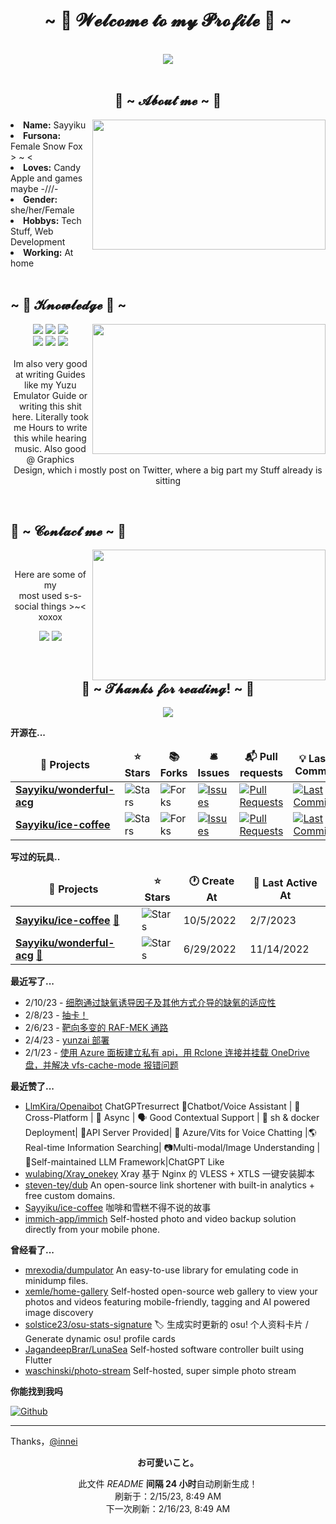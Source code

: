 <!--
 * @Author: Sayyiku
 * @Date: 2022-04-18 19:11:19
 * @LastEditors: Sayyiku
 * @LastEditTime: 2022-04-18 21:41:47
 * @FilePath: \Innei\readme.template.md
 * @Description: 
 * 
 * Copyright (c) 2022 by Sayyiku, All Rights Reserved. 
-->
<body>
<h1 align="center">~ 💖 𝓦𝓮𝓵𝓬𝓸𝓶𝓮 𝓽𝓸 𝓶𝔂 𝓟𝓻𝓸𝓯𝓲𝓵𝓮 💖 ~</h1>
<br>

<div align="center">
<!-- <img src="https://i.imgur.com/jx17oHT.gif"> -->
  <img src ="https://i.imgtg.com/2023/01/15/QyQcD.webp">
</div>
<br>
<div>
<h2 align="center"> 🦊 ~ 𝓐𝓫𝓸𝓾𝓽 𝓶𝓮 ~ 🦊 </h2>
<!-- <img src="https://64.media.tumblr.com/e1f1c97123ae217eb731500e502e0083/tumblr_n9dxcikmIU1qc9zfzo7_r1_250.gif" align="right"> -->
  <img src="https://i.imgtg.com/2022/12/19/HmyqN.jpg" align="right" width="373.5px" height="208.5px">
<li>
<b>Name:</b> Sayyiku</li>
<li>
<b>Fursona:</b> Female Snow Fox > ~ <
</li>
<li>
<b>Loves:</b> Candy Apple  and games maybe -///-
</li>
<li>
<b>Gender:</b> she/her/Female
</li>
<li>
<b>Hobbys:</b> Tech Stuff,  Web Development
</li>
<li>
<b>Working:</b> At home
</li>

<br>
<!-- <p><b>     Thanks fow weading this onyee-san<br>
                  verwy cuwute of chu</b></p> -->
</div>
<div>
<h2 align="left">            ~ 📇 𝓚𝓷𝓸𝔀𝓵𝓮𝓭𝓰𝓮 📇 ~</h2>
<p>
<!-- <img src="https://cdn.jsdelivr.net/gh/Sayyiku/image-hosting@master/20211208/20200228053803_rT5ey.460dfalk7to0.gif" align="right"> -->
  <img src="https://i.pinimg.com/originals/8d/4b/77/8d4b77c44b7a68c0fd609411e2c0ec3c.gif" align="right" width="373.5px" height="208.5px">
</div>
<div>
<p align="center"><img src="https://img.shields.io/badge/PS-PhotoShop-orange"/> <img src="https://img.shields.io/badge/JS-JavaScript-blueviolet"/> <img src="https://img.shields.io/badge/-Python-blueviolet"/><br>
 <img src="https://img.shields.io/badge/-JAVA-important"/> <img src="https://img.shields.io/badge/-Vue-success"/> <img src="https://img.shields.io/badge/-Spring-brightgreen"/> <br><br>
Im also very good at writing Guides like my Yuzu Emulator Guide or writing this shit here. Literally took me Hours to write this while hearing music. Also good @ Graphics Design, which i mostly post on Twitter, where a big part my Stuff already is sitting
</p>
<br>
<h2>           📝 ~ 𝓒𝓸𝓷𝓽𝓪𝓬𝓽 𝓶𝓮 ~ 📝</h2>
<img src="https://i.imgur.com/KXx0cCx.gif" align="right" width="373.5px" height="208.5px">
</a>
<br>
<p align="center">Here are some of my <br>
most used s-s-social things >~< xoxox</p>
<p align="center"><a href="https://twitter.com/liricarain" target="_blank"><img src="https://img.shields.io/badge/-Twitter-ff69b4"/></a> 
<a href="https://steamcommunity.com/profiles/76561198985581347/" target="_blank"><img src="https://img.shields.io/badge/-Steam-orange"/>
</a>
</div>
<br>
<div>
<h2 align="center">💖 ~ 𝓣𝓱𝓪𝓷𝓴𝓼 𝓯𝓸𝓻 𝓻𝓮𝓪𝓭𝓲𝓷𝓰! ~ 💖</h2>
<div align="center">
<img src="https://cdn.jsdelivr.net/gh/Sayyiku/image-hosting@master/20211202/c7e3ff262011b14a2d5759c1490b68b36eb27a5c38058-BfU7VM.m2mccvurr74.jpg">
</div>
</div>
</div>
</body>

**开源在...**

<table><thead align=center><tr border: none;><td><b>🎁 Projects</b></td><td><b>⭐ Stars</b></td><td><b>📚 Forks</b></td><td><b>🛎 Issues</b></td><td><b>📬 Pull requests</b></td><td><b>💡 Last Commit</b></td></tr></thead><tbody><tr><td><a href=https://github.com/Sayyiku/wonderful-acg><b>Sayyiku/wonderful-acg</b></a></td><td><img alt=Stars src="https://img.shields.io/github/stars/Sayyiku/wonderful-acg?style=flat-square&labelColor=343b41"></td><td><img alt=Forks src="https://img.shields.io/github/forks/Sayyiku/wonderful-acg?style=flat-square&labelColor=343b41"></td><td><a href=https://github.com/Sayyiku/wonderful-acg/issues target=_blank><img alt=Issues src="https://img.shields.io/github/issues/Sayyiku/wonderful-acg?style=flat-square&labelColor=343b41"></a></td><td><a href=https://github.com/Sayyiku/wonderful-acg/pulls target=_blank><img alt="Pull Requests"src="https://img.shields.io/github/issues-pr/Sayyiku/wonderful-acg?style=flat-square&labelColor=343b41"></a></td><td><a href=https://github.com/Sayyiku/wonderful-acg/commits target=_blank><img alt="Last Commits"src="https://img.shields.io/github/last-commit/Sayyiku/wonderful-acg?style=flat-square&labelColor=343b41"></a></td></tr><tr><td><a href=https://github.com/Sayyiku/ice-coffee><b>Sayyiku/ice-coffee</b></a></td><td><img alt=Stars src="https://img.shields.io/github/stars/Sayyiku/ice-coffee?style=flat-square&labelColor=343b41"></td><td><img alt=Forks src="https://img.shields.io/github/forks/Sayyiku/ice-coffee?style=flat-square&labelColor=343b41"></td><td><a href=https://github.com/Sayyiku/ice-coffee/issues target=_blank><img alt=Issues src="https://img.shields.io/github/issues/Sayyiku/ice-coffee?style=flat-square&labelColor=343b41"></a></td><td><a href=https://github.com/Sayyiku/ice-coffee/pulls target=_blank><img alt="Pull Requests"src="https://img.shields.io/github/issues-pr/Sayyiku/ice-coffee?style=flat-square&labelColor=343b41"></a></td><td><a href=https://github.com/Sayyiku/ice-coffee/commits target=_blank><img alt="Last Commits"src="https://img.shields.io/github/last-commit/Sayyiku/ice-coffee?style=flat-square&labelColor=343b41"></a></td></tr></tbody></table>

**写过的玩具..**

<table><thead align=center><tr border: none;><td><b>🎁 Projects</b></td><td><b>⭐ Stars</b></td><td><b>🕐 Create At</b></td><td><b>📅 Last Active At</b></td></tr></thead><tbody><tr><td><a href=https://github.com/Sayyiku/ice-coffee target=_blank><b>Sayyiku/ice-coffee</b></a> <a href=https://lolim.me/ice-coffee/ target=_blank>🔗</a></td><td><img alt=Stars src="https://img.shields.io/github/stars/Sayyiku/ice-coffee?style=flat-square&labelColor=343b41"></td><td>10/5/2022</td><td>2/7/2023</td></tr><tr><td><a href=https://github.com/Sayyiku/wonderful-acg target=_blank><b>Sayyiku/wonderful-acg</b></a> <a href=https://lolim.me/wonderful-acg/ target=_blank>🔗</a></td><td><img alt=Stars src="https://img.shields.io/github/stars/Sayyiku/wonderful-acg?style=flat-square&labelColor=343b41"></td><td>6/29/2022</td><td>11/14/2022</td></tr></tbody></table>

**最近写了...**

<ul><li><span>2/10/23 - <a href=https://catcat.blog/posts/Experiment/o2>细胞通过缺氧诱导因子及其他方式介导的缺氧的适应性</a></span></li><li><span>2/8/23 - <a href=https://catcat.blog/notes/2>抽卡！</a></span></li><li><span>2/6/23 - <a href=https://catcat.blog/posts/note/MAPK>靶向多变的 RAF-MEK 通路</a></span></li><li><span>2/4/23 - <a href=https://catcat.blog/posts/Experiment/yunzai>yunzai 部署</a></span></li><li><span>2/1/23 - <a href="https://catcat.blog/posts/ Combat/Rclone-OneDrive">使用 Azure 面板建立私有 api，用 Rclone 连接并挂载 OneDrive 盘，并解决 vfs-cache-mode 报错问题</a></span></li></ul>

**最近赞了...**

<ul><li><a href=https://github.com/LlmKira/Openaibot>LlmKira/Openaibot</a><span> ChatGPTresurrect 🤖Chatbot/Voice Assistant | 📱Cross-Platform | 🦾 Async | 🗣 Good Contextual Support | 🌻 sh & docker Deployment| 🔌API Server Provided| 🎤 Azure/Vits for Voice Chatting |🌎 Real-time Information Searching| 📷Multi-modal/Image Understanding | 💐Self-maintained LLM Framework|ChatGPT Like</span></li><li><a href=https://github.com/wulabing/Xray_onekey>wulabing/Xray_onekey</a><span> Xray 基于 Nginx 的 VLESS + XTLS 一键安装脚本</span></li><li><a href=https://github.com/steven-tey/dub>steven-tey/dub</a><span> An open-source link shortener with built-in analytics + free custom domains.</span></li><li><a href=https://github.com/Sayyiku/ice-coffee>Sayyiku/ice-coffee</a><span> 咖啡和雪糕不得不说的故事</span></li><li><a href=https://github.com/immich-app/immich>immich-app/immich</a><span> Self-hosted photo and video backup solution directly from your mobile phone.</span></li></ul>

**曾经看了...**

<ul><li><a href=https://github.com/mrexodia/dumpulator>mrexodia/dumpulator</a><span> An easy-to-use library for emulating code in minidump files.</span></li><li><a href=https://github.com/xemle/home-gallery>xemle/home-gallery</a><span> Self-hosted open-source web gallery to view your photos and videos featuring mobile-friendly, tagging and AI powered image discovery</span></li><li><a href=https://github.com/solstice23/osu-stats-signature>solstice23/osu-stats-signature</a><span> 🏷 生成实时更新的 osu! 个人资料卡片 / Generate dynamic osu! profile cards</span></li><li><a href=https://github.com/JagandeepBrar/LunaSea>JagandeepBrar/LunaSea</a><span> Self-hosted software controller built using Flutter</span></li><li><a href=https://github.com/waschinski/photo-stream>waschinski/photo-stream</a><span> Self-hosted, super simple photo stream</span></li></ul>

**你能找到我吗**

<p><a href="https://github.com/Sayyiku" target="_blank"><img alt="Github" src="https://img.shields.io/badge/GitHub-%2312100E.svg?&style=for-the-badge&logo=Github&logoColor=white" /></a></p>

------------
Thanks，[@innei](https://innei.ren)
<p align=center><strong>お可愛いこと。</strong></p>
<p align=center>此文件 <i>README</i> <b>间隔 24 小时</b>自动刷新生成！<br>刷新于：2/15/23, 8:49 AM<br>下一次刷新：2/16/23, 8:49 AM</p>
